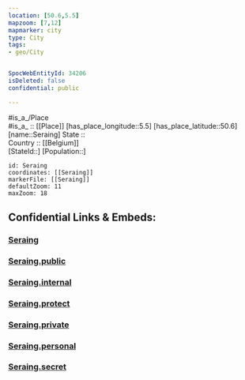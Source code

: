 ```yaml
---
location: [50.6,5.5] 
mapzoom: [7,12] 
mapmarker: city 
type: City
tags:
- geo/City


SpocWebEntityId: 34206
isDeleted: false
confidential: public

---
```

#is_a_/Place  
#is_a_ :: [[Place]] 
[has_place_longitude::5.5] 
[has_place_latitude::50.6] 
[name::Seraing] 
State ::  
Country :: [[Belgium]]  
[StateId::] 
[Population::] 



```leaflet
id: Seraing
coordinates: [[Seraing]] 
markerFile: [[Seraing]] 
defaultZoom: 11 
maxZoom: 18
```


## Confidential Links & Embeds: 

### [Seraing](/_Standards/Earth/Continent/Europe/Europe~West/Belgium/Regions~Belgium/Wallonie/counties~Wallonie/Liège/City/Seraing.md) 

### [Seraing.public](/_public/Earth/Continent/Europe/Europe~West/Belgium/Regions~Belgium/Wallonie/counties~Wallonie/Liège/City/Seraing.public.md) 

### [Seraing.internal](/_internal/Earth/Continent/Europe/Europe~West/Belgium/Regions~Belgium/Wallonie/counties~Wallonie/Liège/City/Seraing.internal.md) 

### [Seraing.protect](/_protect/Earth/Continent/Europe/Europe~West/Belgium/Regions~Belgium/Wallonie/counties~Wallonie/Liège/City/Seraing.protect.md) 

### [Seraing.private](/_private/Earth/Continent/Europe/Europe~West/Belgium/Regions~Belgium/Wallonie/counties~Wallonie/Liège/City/Seraing.private.md) 

### [Seraing.personal](/_personal/Earth/Continent/Europe/Europe~West/Belgium/Regions~Belgium/Wallonie/counties~Wallonie/Liège/City/Seraing.personal.md) 

### [Seraing.secret](/_secret/Earth/Continent/Europe/Europe~West/Belgium/Regions~Belgium/Wallonie/counties~Wallonie/Liège/City/Seraing.secret.md)

